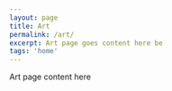 ```yaml
---
layout: page
title: Art
permalink: /art/
excerpt: Art page goes content here be
tags: 'home'
---
```


Art page content here
